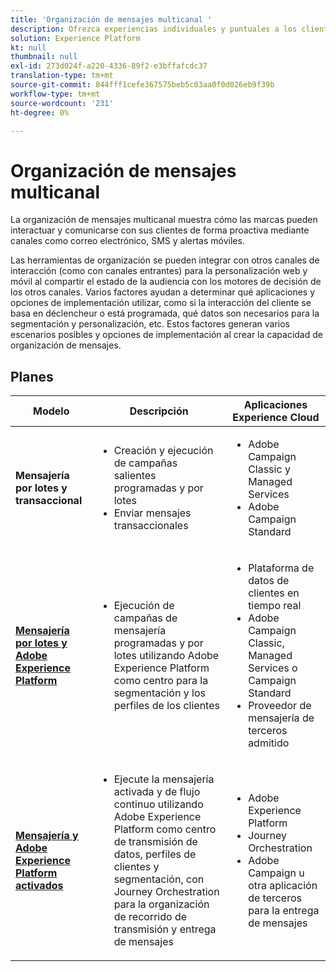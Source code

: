 ```yaml
---
title: 'Organización de mensajes multicanal '
description: Ofrezca experiencias individuales y puntuales a los clientes en todas las pantallas.
solution: Experience Platform
kt: null
thumbnail: null
exl-id: 273d024f-a220-4336-89f2-e3bffafcdc37
translation-type: tm+mt
source-git-commit: 844fff1cefe367575beb5c03aa0f0d026eb9f39b
workflow-type: tm+mt
source-wordcount: '231'
ht-degree: 0%

---
```


# Organización de mensajes multicanal

La organización de mensajes multicanal muestra cómo las marcas pueden interactuar y comunicarse con sus clientes de forma proactiva mediante canales como correo electrónico, SMS y alertas móviles.

Las herramientas de organización se pueden integrar con otros canales de interacción (como con canales entrantes) para la personalización web y móvil al compartir el estado de la audiencia con los motores de decisión de los otros canales. Varios factores ayudan a determinar qué aplicaciones y opciones de implementación utilizar, como si la interacción del cliente se basa en déclencheur o está programada, qué datos son necesarios para la segmentación y personalización, etc. Estos factores generan varios escenarios posibles y opciones de implementación al crear la capacidad de organización de mensajes.

## Planes


| Modelo | Descripción | Aplicaciones Experience Cloud |
|---|---|---|
| **Mensajería por lotes y transaccional** | <ul><li>Creación y ejecución de campañas salientes programadas y por lotes</li><li>Enviar mensajes transaccionales</li></ul> | <ul><li>Adobe Campaign Classic y Managed Services</li><li>Adobe Campaign Standard</li></ul> |
| **[Mensajería por lotes y Adobe Experience Platform](batch-messaging.md)** | <ul><li>Ejecución de campañas de mensajería programadas y por lotes utilizando Adobe Experience Platform como centro para la segmentación y los perfiles de los clientes</li></ul> | <ul><li>Plataforma de datos de clientes en tiempo real</li><li>Adobe Campaign Classic, Managed Services o Campaign Standard</li><li>Proveedor de mensajería de terceros admitido</li></ul> |
| **[Mensajería y Adobe Experience Platform activados](triggered-messaging.md)** | <ul><li>Ejecute la mensajería activada y de flujo continuo utilizando Adobe Experience Platform como centro de transmisión de datos, perfiles de clientes y segmentación, con Journey Orchestration para la organización de recorrido de transmisión y entrega de mensajes</li></ul> | <ul><li>Adobe Experience Platform</li><li>Journey Orchestration</li><li>Adobe Campaign u otra aplicación de terceros para la entrega de mensajes</li></ul> |
